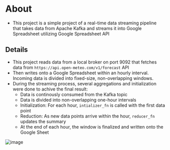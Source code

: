 # About
- This project is a simple project of a real-time data streaming pipeline that takes data from Apache Kafka and streams it into Google Spreadsheet utilizing Google Spreadsheet API

## Details
- This project reads data from a local broker on port 9092 that fetches data from `https://api.open-meteo.com/v1/forecast` API
- Then writes onto a Google Spreadsheet within an hourly interval. Incoming data is divided into fixed-size, non-overlapping windows. 
- During the streaming process, several aggregations and initialization were done to achive the final result:
    * Data is continously consumed from the Kafka topic
    * Data is divided into non-overlapping one-hour intervals
    * Initialization: For each hour, `intializer_fn` is called with the first data point
    * Reduction: As new data points arrive within the hour, `reducer_fn` updates the summary
    * At the end of each hour, the window is finalized and written onto the Google Sheet

![image](https://github.com/quang08/kafka-stream-google_sheets/assets/84165564/c420bb53-1ea6-4b5c-b3b1-ccd53c7951a5)
 
